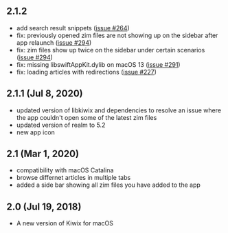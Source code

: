 ## 2.1.2

- add search result snippets ([issue #264](https://github.com/kiwix/apple/issues/264)) 
- fix: previously opened zim files are not showing up on the sidebar after app relaunch ([issue #294](https://github.com/kiwix/apple/issues/294)) 
- fix: zim files show up twice on the sidebar under certain scenarios ([issue #294](https://github.com/kiwix/apple/issues/294)) 
- fix: missing libswiftAppKit.dylib on macOS 13 ([issue #291](https://github.com/kiwix/apple/issues/291)) 
- fix: loading articles with redirections ([issue #227](https://github.com/kiwix/apple/issues/227)) 

## 2.1.1 (Jul 8, 2020)

- updated version of libkiwix and dependencies to resolve an issue where the app couldn't open some of the latest zim files
- updated version of realm to 5.2
- new app icon

## 2.1 (Mar 1, 2020)

- compatibility with macOS Catalina
- browse differnet articles in multiple tabs
- added a side bar showing all zim files you have added to the app


## 2.0 (Jul 19, 2018)

- A new version of Kiwix for macOS
